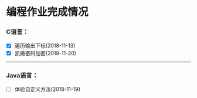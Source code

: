# 编程作业完成情况

### C语言：
- [x] 遍历输出下标(2018-11-13)
- [x] 凯撒密码加密(2018-11-20)

------

### Java语言：
- [ ] 体验自定义方法(2018-11-19)